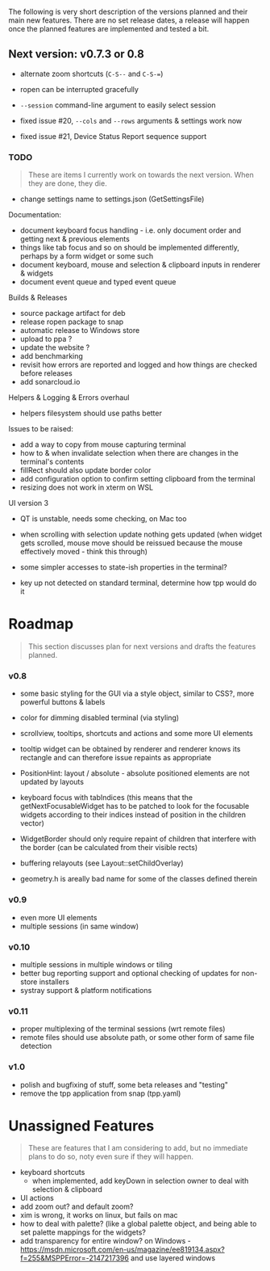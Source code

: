 ﻿The following is very short description of the versions planned and their main new features. There are no set release dates, a release will happen once the planned features are implemented and tested a bit.

## Next version: v0.7.3 or 0.8

- alternate zoom shortcuts (`C-S--` and `C-S-=`)
- ropen can be interrupted gracefully

- `--session` command-line argument to easily select session
- fixed issue #20, `--cols` and `--rows` arguments & settings work now
- fixed issue #21, Device Status Report sequence support

### TODO

> These are items I currently work on towards the next version. When they are done, they die.  

- change settings name to settings.json (GetSettingsFile)


Documentation:

- document keyboard focus handling - i.e. only document order and getting next & previous elements
- things like tab focus and so on should be implemented differently, perhaps by a form widget or some such
- document keyboard, mouse and selection & clipboard inputs in renderer & widgets
- document event queue and typed event queue

Builds & Releases

- source package artifact for deb
- release ropen package to snap 
- automatic release to Windows store
- upload to ppa ? 
- update the website ? 
- add benchmarking
- revisit how errors are reported and logged and how things are checked before releases
- add sonarcloud.io

Helpers & Logging & Errors overhaul

- helpers filesystem should use paths better

Issues to be raised:

- add a way to copy from mouse capturing terminal
- how to & when invalidate selection when there are changes in the terminal's contents
- fillRect should also update border color
- add configuration option to confirm setting clipboard from the terminal
- resizing does not work in xterm on WSL

UI version 3

- QT is unstable, needs some checking, on Mac too

- when scrolling with selection update nothing gets updated (when widget gets scrolled, mouse move should be reissued because the mouse effectively moved - think this through)

- some simpler accesses to state-ish properties in the terminal? 

- key up not detected on standard terminal, determine how tpp would do it


# Roadmap

> This section discusses plan for next versions and drafts the features planned. 

### v0.8

- some basic styling for the GUI via a style object, similar to CSS?, more powerful buttons & labels
- color for dimming disabled terminal (via styling)
- scrollview, tooltips, shortcuts and actions and some more UI elements
- tooltip widget can be obtained by renderer and renderer knows its rectangle and can therefore issue repaints as appropriate
- PositionHint: layout / absolute - absolute positioned elements are not updated by layouts
- keyboard focus with tabIndices (this means that the getNextFocusableWidget has to be patched to look for the focusable widgets according to their indices instead of position in the children vector)

- WidgetBorder should only require repaint of children that interfere with the border (can be calculated from their visible rects)
- buffering relayouts (see Layout::setChildOverlay)

- geometry.h is areally bad name for some of the classes defined therein


### v0.9

- even more UI elements
- multiple sessions (in same window)

### v0.10

- multiple sessions in multiple windows or tiling
- better bug reporting support and optional checking of updates for non-store installers
- systray support & platform notifications

### v0.11

- proper multiplexing of the terminal sessions (wrt remote files)
- remote files should use absolute path, or some other form of same file detection

### v1.0

- polish and bugfixing of stuff, some beta releases and "testing"
- remove the tpp application from snap (tpp.yaml)

# Unassigned Features

> These are features that I am considering to add, but no immediate plans to do so, noty even sure if they will happen.  

- keyboard shortcuts
  - when implemented, add keyDown in selection owner to deal with selection & clipboard
- UI actions
- add zoom out? and default zoom? 
- xim is wrong, it works on linux, but fails on mac
- how to deal with palette? (like a global palette object, and being able to set palette mappings for the widgets? 
- add transparency for entire window? on Windows - https://msdn.microsoft.com/en-us/magazine/ee819134.aspx?f=255&MSPPError=-2147217396 and use layered windows


